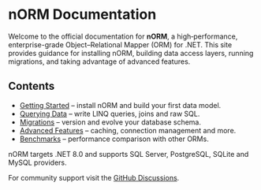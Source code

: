 # nORM Documentation

Welcome to the official documentation for **nORM**, a high‑performance, enterprise-grade Object–Relational Mapper (ORM) for .NET. This site provides guidance for installing nORM, building data access layers, running migrations, and taking advantage of advanced features.

## Contents

- [Getting Started](getting-started.md) – install nORM and build your first data model.
- [Querying Data](querying.md) – write LINQ queries, joins and raw SQL.
- [Migrations](migrations.md) – version and evolve your database schema.
- [Advanced Features](advanced-features.md) – caching, connection management and more.
- [Benchmarks](benchmarks.md) – performance comparison with other ORMs.

nORM targets .NET 8.0 and supports SQL Server, PostgreSQL, SQLite and MySQL providers.

For community support visit the [GitHub Discussions](https://github.com/zilverztream/nORM/discussions).
